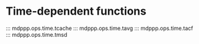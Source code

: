 # Time-dependent functions

::: mdppp.ops.time.tcache
::: mdppp.ops.time.tavg
::: mdppp.ops.time.tacf
::: mdppp.ops.time.tmsd
